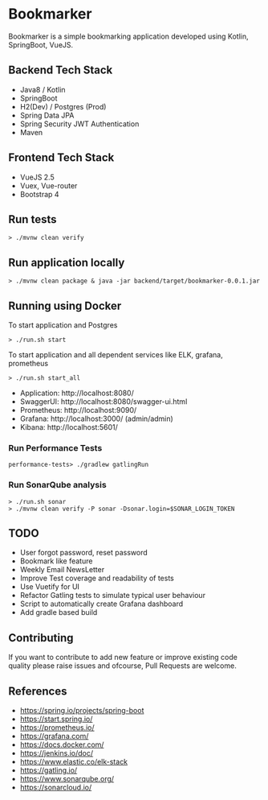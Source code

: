 # Bookmarker

Bookmarker is a simple bookmarking application developed using Kotlin, SpringBoot, VueJS.

## Backend Tech Stack
* Java8 / Kotlin
* SpringBoot
* H2(Dev) / Postgres (Prod)
* Spring Data JPA
* Spring Security JWT Authentication
* Maven

## Frontend Tech Stack
* VueJS 2.5
* Vuex, Vue-router
* Bootstrap 4

## Run tests

`> ./mvnw clean verify`

## Run application locally

`> ./mvnw clean package & java -jar backend/target/bookmarker-0.0.1.jar`

## Running using Docker

To start application and Postgres

`> ./run.sh start`

To start application and all dependent services like ELK, grafana, prometheus

`> ./run.sh start_all`

* Application: http://localhost:8080/
* SwaggerUI: http://localhost:8080/swagger-ui.html
* Prometheus: http://localhost:9090/
* Grafana: http://localhost:3000/ (admin/admin)
* Kibana: http://localhost:5601/ 

### Run Performance Tests

`performance-tests> ./gradlew gatlingRun`

### Run SonarQube analysis

```
> ./run.sh sonar
> ./mvnw clean verify -P sonar -Dsonar.login=$SONAR_LOGIN_TOKEN
```

## TODO

* User forgot password, reset password
* Bookmark like feature
* Weekly Email NewsLetter
* Improve Test coverage and readability of tests
* Use Vuetify for UI
* Refactor Gatling tests to simulate typical user behaviour
* Script to automatically create Grafana dashboard
* Add gradle based build


## Contributing
If you want to contribute to add new feature or improve existing code quality please raise issues and ofcourse, Pull Requests are welcome.

## References

* https://spring.io/projects/spring-boot
* https://start.spring.io/
* https://prometheus.io/
* https://grafana.com/
* https://docs.docker.com/
* https://jenkins.io/doc/
* https://www.elastic.co/elk-stack
* https://gatling.io/
* https://www.sonarqube.org/
* https://sonarcloud.io/
